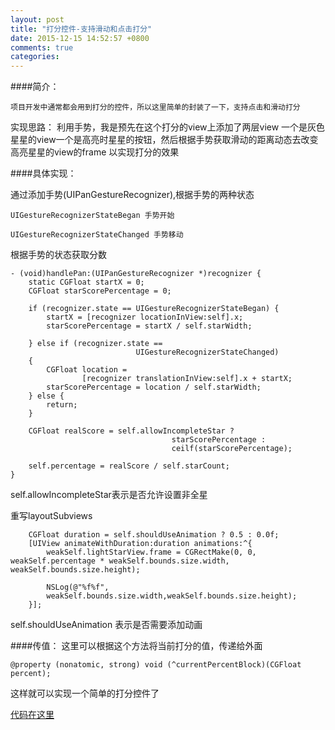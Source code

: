 ```yaml
---
layout: post
title: "打分控件-支持滑动和点击打分"
date: 2015-12-15 14:52:57 +0800
comments: true
categories: 
---
```

####简介：

	项目开发中通常都会用到打分的控件，所以这里简单的封装了一下，支持点击和滑动打分
	
实现思路：
	利用手势，我是预先在这个打分的view上添加了两层view 一个是灰色星星的view一个是高亮时星星的按钮，然后根据手势获取滑动的距离动态去改变高亮星星的view的frame 以实现打分的效果



####具体实现：

通过添加手势(UIPanGestureRecognizer),根据手势的两种状态

```
UIGestureRecognizerStateBegan 手势开始

UIGestureRecognizerStateChanged 手势移动

```
根据手势的状态获取分数

```
- (void)handlePan:(UIPanGestureRecognizer *)recognizer {
    static CGFloat startX = 0;
    CGFloat starScorePercentage = 0;
    
    if (recognizer.state == UIGestureRecognizerStateBegan) {
        startX = [recognizer locationInView:self].x;
        starScorePercentage = startX / self.starWidth;
        
    } else if (recognizer.state == 
    						UIGestureRecognizerStateChanged) 
    {
        CGFloat location = 
        		[recognizer translationInView:self].x + startX;
        starScorePercentage = location / self.starWidth;
    } else {
        return;
    }
    
    CGFloat realScore = self.allowIncompleteStar ? 
    								starScorePercentage : 
  									ceilf(starScorePercentage);
    								
    self.percentage = realScore / self.starCount;
}	

```
self.allowIncompleteStar表示是否允许设置非全星

重写layoutSubviews

```
    CGFloat duration = self.shouldUseAnimation ? 0.5 : 0.0f;
    [UIView animateWithDuration:duration animations:^{
        weakSelf.lightStarView.frame = CGRectMake(0, 0, 		weakSelf.percentage * weakSelf.bounds.size.width, 		weakSelf.bounds.size.height);
        
        NSLog(@"%f%f",
        weakSelf.bounds.size.width,weakSelf.bounds.size.height);
    }];

```
self.shouldUseAnimation 表示是否需要添加动画

####传值：
这里可以根据这个方法将当前打分的值，传递给外面
	
```
@property (nonatomic, strong) void (^currentPercentBlock)(CGFloat percent);

```

这样就可以实现一个简单的打分控件了

[代码在这里](https://github.com/LeeWongSnail/ArtRatingView)

